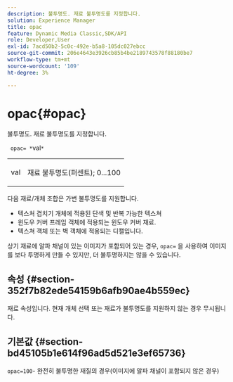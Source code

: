 ```yaml
---
description: 불투명도. 재료 불투명도를 지정합니다.
solution: Experience Manager
title: opac
feature: Dynamic Media Classic,SDK/API
role: Developer,User
exl-id: 7acd50b2-5c0c-492e-b5a8-105dc027ebcc
source-git-commit: 206e4643e3926cb85b4be2189743578f88180be7
workflow-type: tm+mt
source-wordcount: '109'
ht-degree: 3%

---
```


# opac{#opac}

불투명도. 재료 불투명도를 지정합니다.

` opac= *`val`*`

<table id="simpletable_6AB8CD75F526469FBC9FEAE049792EF2"> 
 <tr class="strow"> 
  <td class="stentry"> <p> <span class="varname"> val  </span> </p> </td> 
  <td class="stentry"> <p>재료 불투명도(퍼센트); 0...100 </p> </td> 
 </tr> 
</table>

다음 재료/개체 조합은 가변 불투명도를 지원합니다.

* 텍스처 겹치기 개체에 적용된 단색 및 반복 가능한 텍스쳐
* 윈도우 커버 프레임 객체에 적용되는 윈도우 커버 재료.
* 텍스쳐 객체 또는 벽 객체에 적용되는 디캘입니다.

상기 재료에 알파 채널이 있는 이미지가 포함되어 있는 경우, `opac=` 을 사용하여 이미지를 보다 투명하게 만들 수 있지만, 더 불투명하지는 않을 수 있습니다.

## 속성 {#section-352f7b82ede54159b6afb90ae4b559ec}

재료 속성입니다. 현재 개체 선택 또는 재료가 불투명도를 지원하지 않는 경우 무시됩니다.

## 기본값 {#section-bd45105b1e614f96ad5d521e3ef65736}

`opac=100`- 완전히 불투명한 재질의 경우(이미지에 알파 채널이 포함되지 않은 경우)
